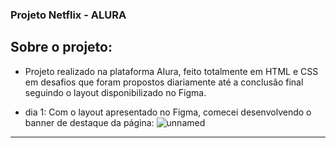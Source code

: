 
<h3>Projeto Netflix - ALURA</h3>


## Sobre o projeto:

* Projeto realizado na plataforma Alura, feito totalmente em HTML e CSS em desafios que foram propostos diariamente até a conclusão final seguindo o layout disponibilizado no Figma.

- dia 1: Com o layout apresentado no Figma, comecei desenvolvendo o banner de destaque da página:
![unnamed](https://user-images.githubusercontent.com/54780170/234375924-66be4fe4-9487-4210-bb4c-00568c0ea827.png)


<hr/>
